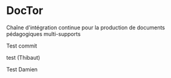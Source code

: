 DocTor
======

Chaîne d'intégration continue pour la production de documents pédagogiques multi-supports

Test commit

test (Thibaut)

Test Damien